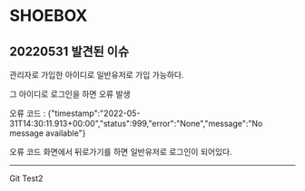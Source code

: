 # SHOEBOX

## 20220531 발견된 이슈


관리자로 가입한 아이디로 일반유저로 가입 가능하다.

그 아이디로 로그인을 하면 오류 발생

오류 코드 : {"timestamp":"2022-05-31T14:30:11.913+00:00","status":999,"error":"None","message":"No message available"}

오류 코드 화면에서 뒤로가기를 하면 일반유저로 로그인이 되어있다.
******

Git Test2